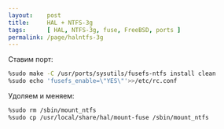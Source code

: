 ```yaml
---
layout:    post
title:     HAL + NTFS-3g
tags:      [ HAL, NTFS-3g, fuse, FreeBSD, ports ]
permalink: /page/halntfs-3g
---
```


Ставим порт:

```bash
%sudo make -C /usr/ports/sysutils/fusefs-ntfs install clean
%sudo echo 'fusefs_enable=\"YES\"'>>/etc/rc.conf
```

Удоляем и меняем:

```bash
%sudo rm /sbin/mount_ntfs
%sudo cp /usr/local/share/hal/mount-fuse /sbin/mount_ntfs
```
